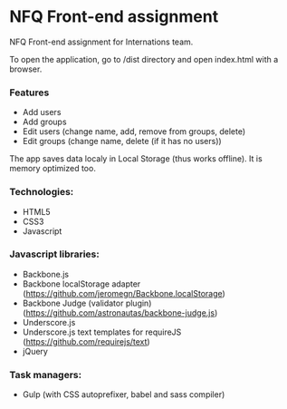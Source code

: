 # NFQ Front-end assignment
NFQ Front-end assignment for Internations team.

To open the application, go to /dist directory and open index.html with a browser.

### Features
* Add users
* Add groups
* Edit users (change name, add, remove from groups, delete)
* Edit groups (change name, delete (if it has no users))

The app saves data localy in Local Storage (thus works offline). It is memory optimized too.

### Technologies:
* HTML5
* CSS3
* Javascript

### Javascript libraries:
* Backbone.js
* Backbone localStorage adapter (https://github.com/jeromegn/Backbone.localStorage)
* Backbone Judge (validator plugin) (https://github.com/astronautas/backbone-judge.js)
* Underscore.js
* Underscore.js text templates for requireJS (https://github.com/requirejs/text)
* jQuery

### Task managers:
* Gulp (with CSS autoprefixer, babel and sass compiler)
